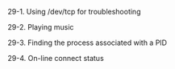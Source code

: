 29-1. Using /dev/tcp for troubleshooting

29-2. Playing music

29-3. Finding the process associated with a PID

29-4. On-line connect status